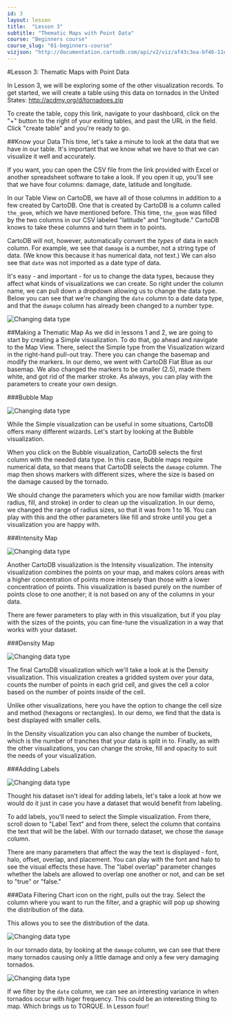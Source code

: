 ```yaml
---
id: 3
layout: lesson
title:  "Lesson 3"
subtitle: "Thematic Maps with Point Data"
course: "Beginners course"
course_slug: "01-beginners-course"
vizjson: "http://documentation.cartodb.com/api/v2/viz/af43c3ea-bf46-11e3-8153-0edbca4b5057/viz.json"
---
```


#Lesson 3: Thematic Maps with Point Data

In Lesson 3, we will be exploring some of the other visualization records. To get started, we will create a table using this data on tornados in the United States: http://acdmy.org/d/tornadoes.zip

To create the table, copy this link, navigate to your dashboard, click on the "+" button to the right of your exiting tables, and past the URL in the field. Click "create table" and you're ready to go.

##Know your Data
This time, let's take a minute to look at the data that we have in our table. It's important that we know what we have to that we can visualize it well and accurately. 

If you want, you can open the CSV file from the link provided with Excel or another spreadsheet software to take a look. If you open it up, you'll see that we have four columns: damage, date, latitude and longitude.

In our Table View on CartoDB, we have all of those columns in addition to a few created by CartoDB. One that is created by CartoDB is a column called `the_geom`, which we have mentioned before. This time, `the_geom` was filled by the two columns in our CSV labeled "latitude" and "longitude." CartoDB knows to take these columns and turn them in to points.

CartoDB will not, however, automatically convert the _types_ of data in each column. For example, we see that `damage` is a number, not a string type of data. (We know this because it has numerical data, not text.) We can also see that `date` was not imported as a date type of data. 

It's easy - and important - for us to change the data types, because they affect what kinds of visualizations we can create. So right under the column name, we can pull down a dropdown allowing us to change the data type. Below you can see that we're changing the `date` column to a date data type, and that the `damage` column has already been changed to a number type.

![Changing data type](/img/course1/lesson3/datatype.png)

##Making a Thematic Map
As we did in lessons 1 and 2, we are going to start by creating a Simple visualization. To do that, go ahead and navigate to the Map View. There, select the Simple type from the Visualization wizard in the right-hand pull-out tray. There you can change the basemap and modify the markers. In our demo, we went with CartoDB Flat Blue as our basemap. We also changed the markers to be smaller (2.5), made them white, and got rid of the marker stroke. As always, you can play with the parameters to create your own design. 

###Bubble Map

![Changing data type](/img/course1/lesson3/bubble.png)

While the Simple visualization can be useful in some situations, CartoDB offers many different wizards. Let's start by looking at the Bubble visualization. 

When you click on the Bubble visualization, CartoDB selects the first column with the needed data type. In this case, Bubble maps require numerical data, so that means that CartoDB selects the `damage` column. The map then shows markers with different sizes, where the size is based on the damage caused by the tornado.

We should change the parameters which you are now familiar width (marker radius, fill, and stroke) in order to clean up the visualization. In our demo, we changed the range of radius sizes, so that it was from 1 to 16. You can play with this and the other parameters like fill and stroke until you get a visualization you are happy with.

###Intensity Map

![Changing data type](/img/course1/lesson3/intensity.png)

Another CartoDB visualization is the Intensity visualization. The intensity visualization combines the points on your map, and makes colors areas with a higher concentration of points more intensely than those with a lower concentration of points. This visualization is based purely on the number of points close to one another; it is not based on any of the columns in your data.

There are fewer parameters to play with in this visualization, but if you play with the sizes of the points, you can fine-tune the visualization in a way that works with your dataset.

###Density Map

![Changing data type](/img/course1/lesson3/density.png)

The final CartoDB visualization which we'll take a look at is the Density visualization. This visualization creates a gridded system over your data, counts the number of points in each grid cell, and gives the cell a color based on the number of points inside of the cell. 

Unlike other visualizations, here you have the option to change the cell size and method (hexagons or rectangles). In our demo, we find that the data is best displayed with smaller cells.

In the Density visualization you can also change the number of buckets, which is the number of tranches that your data is split in to. Finally, as with the other visualizations, you can change the stroke, fill and opacity to suit the needs of your visualization.

###Adding Labels

![Changing data type](/img/course1/lesson3/textlabel.png)

Thought his dataset isn't ideal for adding labels, let's take a look at how we would do it just in case you have a dataset that would benefit from labeling. 

To add labels, you'll need to select the Simple visualization. From there, scroll down to "Label Text" and from there, select the column that contains the text that will be the label. With our tornado dataset, we chose the `damage` column.

There are many parameters that affect the way the text is displayed - font, halo, offset, overlap, and placement. You can play with the font and halo to see the visual effects these have. The "label overlap" parameter changes whether the labels are allowed to overlap one another or not, and can be set to "true" or "false."

###Data Filtering
Chart icon on the right, pulls out the tray. Select the column where you want to run the filter, and a graphic will pop up showing the distribution of the data. 

This allows you to see the distribution of the data. 

![Changing data type](/img/course1/lesson3/damagefilter.png)

In our tornado data, by looking at the `damage` column, we can see that there many tornados causing only a little damage and only a few very damaging tornados.

![Changing data type](/img/course1/lesson3/datefilter.png)

If we filter by the `date` column, we can see an interesting variance in when tornados occur with higer frequency. This could be an interesting thing to map. Which brings us to TORQUE. In Lesson four!






